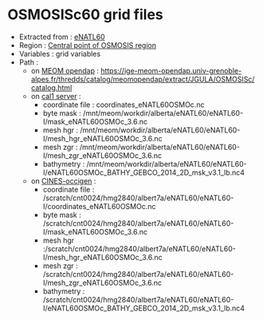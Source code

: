 # OSMOSISc60 grid files

 - Extracted from : [eNATL60](../simulations/eNATL60.md)
 - Region : [Central point of OSMOSIS region](../regions/OSMOSISc.md)
 - Variables : grid variables
 - Path : 
   - on [MEOM opendap](../platforms/opendap.d) : https://ige-meom-opendap.univ-grenoble-alpes.fr/thredds/catalog/meomopendap/extract/JGULA/OSMOSISc/catalog.html
   - on [cal1 server](../platforms/cal1.md) : 
      - coordinate file : coordinates_eNATL60OSMOc.nc
      - byte mask : /mnt/meom/workdir/alberta/eNATL60/eNATL60-I/mask_eNATL60OSMOc_3.6.nc
      - mesh hgr : /mnt/meom/workdir/alberta/eNATL60/eNATL60-I/mesh_hgr_eNATL60OSMOc_3.6.nc
      - mesh zgr : /mnt/meom/workdir/alberta/eNATL60/eNATL60-I/mesh_zgr_eNATL60OSMOc_3.6.nc
      - bathymetry : /mnt/meom/workdir/alberta/eNATL60/eNATL60-I/eNATL60OSMOc_BATHY_GEBCO_2014_2D_msk_v3.1_lb.nc4
   - on [CINES-occigen](../platforms/occigen.md) :
      - coordinate file : /scratch/cnt0024/hmg2840/albert7a/eNATL60/eNATL60-I/coordinates_eNATL60OSMOc.nc
      - byte mask : /scratch/cnt0024/hmg2840/albert7a/eNATL60/eNATL60-I/mask_eNATL60OSMOc_3.6.nc
      - mesh hgr :/scratch/cnt0024/hmg2840/albert7a/eNATL60/eNATL60-I/mesh_hgr_eNATL60OSMOc_3.6.nc
      - mesh zgr : /scratch/cnt0024/hmg2840/albert7a/eNATL60/eNATL60-I/mesh_zgr_eNATL60OSMOc_3.6.nc
      - bathymetry : /scratch/cnt0024/hmg2840/albert7a/eNATL60/eNATL60-I/eNATL60OSMOc_BATHY_GEBCO_2014_2D_msk_v3.1_lb.nc4
 
